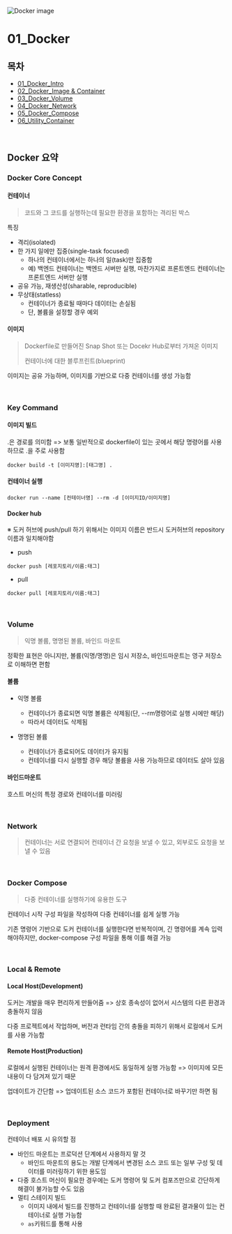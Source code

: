 ![Docker image](https://user-images.githubusercontent.com/93081720/175770437-f0af4ada-49cc-4469-9db6-78446df47f35.png)

# 01_Docker

## 목차

- [01_Docker_Intro](https://github.com/siwon-park/Docker_Kubernates/blob/master/01_Docker/01_Docker_Intro.md)
- [02_Docker_Image & Container](https://github.com/siwon-park/Docker_Kubernates/blob/master/01_Docker/02_Docker_Image%20%26%20Container.md)
- [03_Docker_Volume](https://github.com/siwon-park/Docker_Kubernates/blob/master/01_Docker/03_Docker_Volume.md)
- [04_Docker_Network](https://github.com/siwon-park/Docker_Kubernates/blob/master/01_Docker/04_Docker_Network.md)
- [05_Docker_Compose](https://github.com/siwon-park/Docker_Kubernates/blob/master/01_Docker/05_Docker_Compose.md)
- [06_Utility_Container](https://github.com/siwon-park/Docker_Kubernates/blob/master/01_Docker/06_Utility_Container.md)

<br>

## Docker 요약

### Docker Core Concept

#### 컨테이너

> 코드와 그 코드를 실행하는데 필요한 환경을 포함하는 격리된 박스

특징

- 격리(isolated)
- 한 가지 일에만 집중(single-task focused)
  - 하나의 컨테이너에서는 하나의 일(task)만 집중함
  - 예) 백엔드 컨테이너는 백엔드 서버만 실행, 마찬가지로 프론트엔드 컨테이너는 프론트엔드 서버만 실행
- 공유 가능, 재생산성(sharable, reproducible)
- 무상태(statless)
  - 컨테이너가 종료될 때마다 데이터는 손실됨
  - 단, 볼륨을 설정할 경우 예외

#### 이미지

> Dockerfile로 만들어진 Snap Shot 또는 Docekr Hub로부터 가져온 이미지
>
> 컨테이너에 대한 블루프린트(blueprint)

이미지는 공유 가능하며, 이미지를 기반으로 다중 컨테이너를 생성 가능함

<br>

### Key Command

#### 이미지 빌드

.은 경로를 의미함 => 보통 일반적으로 dockerfile이 있는 곳에서 해당 명령어를 사용하므로 .을 주로 사용함

`docker build -t [이미지명]:[태그명] .`

#### 컨테이너 실행

`docker run --name [컨테이너명] --rm -d [이미지ID/이미지명]`

#### Docker hub

※ 도커 허브에 push/pull 하기 위해서는 이미지 이름은 반드시 도커허브의 repository이름과 일치해야함

- push

`docker push [레포지토리/이름:태그]`

- pull

`docker pull [레포지토리/이름:태그]`

<br>

### Volume

> 익명 볼륨, 명명된 볼륨, 바인드 마운트

정확한 표현은 아니지만, 볼륨(익명/명명)은 임시 저장소, 바인드마운트는 영구 저장소로 이해하면 편함

#### 볼륨

- 익명 볼륨
  - 컨테이너가 종료되면 익명 볼륨은 삭제됨(단, --rm명령어로 실행 시에만 해당)
  - 따라서 데이터도 삭제됨

- 명명된 볼륨
  - 컨테이너가 종료되어도 데이터가 유지됨
  - 컨테이너를 다시 실행할 경우 해당 볼륨을 사용 가능하므로 데이터도 살아 있음



#### 바인드마운트

호스트 머신의 특정 경로와 컨테이너를 미러링

<br>

### Network

>  컨테이너는 서로 연결되어 컨테이너 간 요청을 보낼 수 있고, 외부로도 요청을 보낼 수 있음

<br>

### Docker Compose

> 다중 컨테이너를 실행하기에 유용한 도구

컨테이너 시작 구성 파일을 작성하여 다중 컨테이너를 쉽게 실행 가능

기존 명령어 기반으로 도커 컨테이너를 실행한다면 반복적이며, 긴 명령어를 계속 입력해야하지만, docker-compose 구성 파일을 통해 이를 해결 가능

<br>

### Local & Remote

#### Local Host(Development)

도커는 개발을 매우 편리하게 만들어줌 => 상호 종속성이 없어서 시스템의 다른 환경과 충돌하지 않음

다중 프로젝트에서 작업하며, 버전과 런타임 간의 충돌을 피하기 위해서 로컬에서 도커를 사용 가능함

#### Remote Host(Production)

로컬에서 실행된 컨테이너는 원격 환경에서도 동일하게 실행 가능함 => 이미지에 모든 내용이 다 담겨져 있기 때문

업데이트가 간단함 => 업데이트된 소스 코드가 포함된 컨테이너로 바꾸기만 하면 됨

<br>

### Deployment

컨테이너 배포 시 유의할 점

- 바인드 마운트는 프로덕션 단계에서 사용하지 말 것
  - 바인드 마운트의 용도는 개발 단계에서 변경된 소스 코드 또는 일부 구성 및 데이터를 미러링하기 위한 용도임
- 다중 호스트 머신이 필요한 경우에는 도커 명령어 및 도커 컴포즈만으로 간단하게 해결이 불가능할 수도 있음
- 멀티 스테이지 빌드
  - 이미지 내에서 빌드를 진행하고 컨테이너를 실행할 때 완료된 결과물이 있는 컨테이너로 실행 가능함
  - `as`키워드를 통해 사용



